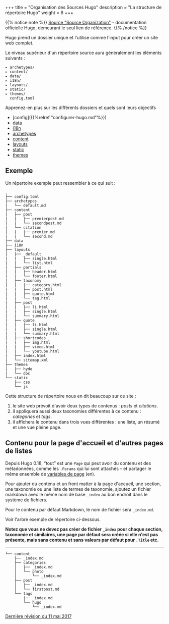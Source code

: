+++
title = "Organisation des Sources Hugo"
description = "La structure de répertoire Hugo"
weight = 6
+++

{{% notice note %}}
[Source "Source Organization"](http://gohugo.io/overview/source-directory/ "Permalien vers Hugo - Source Organization") - documentation officielle Hugo, demeurant le seul lien de référence.
{{% /notice %}}

Hugo prend un dossier unique et l'utilise comme l'input pour créer un site web complet.

Le niveau supérieur d'un répertoire source aura généralement les éléments suivants :
    
    ▸ archetypes/
    ▸ content/
    ▸ data/
    ▸ i18n/
    ▸ layouts/
    ▸ static/
    ▸ themes/
      config.toml
    

Apprenez-en plus sur les différents dossiers et quels sont leurs objectifs 

  * [config]({{%relref "configurer-hugo.md"%}})
  * [data](http://gohugo.io/extras/datafiles/)
  * [i18n](http://gohugo.io/content/multilingual/#translation-of-strings)
  * [archetypes](http://gohugo.io/content/archetypes/)
  * [content](http://gohugo.io/content/organization/)
  * [layouts](http://gohugo.io/templates/overview/)
  * [static](http://gohugo.io/themes/creation/#static)
  * [themes](http://gohugo.io/themes/overview/)

## Exemple

Un répertoire exemple peut ressembler à ce qui suit :
    
    .
    ├── config.toml
    ├── archetypes
    |   └── default.md
    ├── content
    |   ├── post
    |   |   ├── premierpost.md
    |   |   └── secondpost.md
    |   └── citation
    |   |   ├── premier.md
    |   |   └── second.md
    ├── data
    ├── i18n
    ├── layouts
    |   ├── _default
    |   |   ├── single.html
    |   |   └── list.html
    |   ├── partials
    |   |   ├── header.html
    |   |   └── footer.html
    |   ├── taxonomy
    |   |   ├── category.html
    |   |   ├── post.html
    |   |   ├── quote.html
    |   |   └── tag.html
    |   ├── post
    |   |   ├── li.html
    |   |   ├── single.html
    |   |   └── summary.html
    |   ├── quote
    |   |   ├── li.html
    |   |   ├── single.html
    |   |   └── summary.html
    |   ├── shortcodes
    |   |   ├── img.html
    |   |   ├── vimeo.html
    |   |   └── youtube.html
    |   ├── index.html
    |   └── sitemap.xml
    ├── themes
    |   ├── hyde
    |   └── doc
    └── static
        ├── css
        └── js
    

Cette structure de répertoire nous en dit beaucoup sur ce site : 

  1. le site web prévoit d'avoir deux types de contenus : _posts_ et _citations_.
  2. il appliquera aussi deux taxonomies différentes à ce contenu : _categories_ et _tags_.
  3. il affichera le contenu dans trois vues différentes : une liste, un résumé et une vue pleine page.
  
  
## Contenu pour la page d'accueil et d'autres pages de listes
 
Depuis Hugo 0.18, “tout” est une `Page` qui peut avoir du contenu et des métadonnées, comme les `.Params` qui lui sont attachés – et partager le même ensemble de [variables de page](http://gohugo.io/templates/variables/) (en).

Pour ajouter du contenu et un front matter à la page d'accueil, une section, une taxonomie ou une liste de termes de taxonomie, ajoutez un fichier markdown avec le même nom de base `_index` au bon endroit dans le système de fichiers.

Pour le contenu par défaut Markdown, le nom de fichier sera `_index.md`.

Voir l'arbre exemple de répertoire ci-dessous.

**Notez que vous ne devez pas créer de fichier `_index` pour chaque section, taxonomie et similaires, une page par défaut sera créée si elle n'est pas présente, mais sans contenu et sans valeurs par défaut pour `.Title` etc.**


****
    
    └── content
        ├── _index.md
        ├── categories
        │   ├── _index.md
        │   └── photo
        │       └── _index.md
        ├── post
        │   ├── _index.md
        │   └── firstpost.md
        └── tags
            ├── _index.md
            └── hugo
                └── _index.md
    

[Dernière révision du 11 mai 2017](https://github.com/gohugoio/hugoDocs/commit/5176e52b38ffc1d9f2804dbd9d9371092e2c785a)


  

